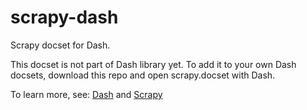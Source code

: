 scrapy-dash
===========

Scrapy docset for Dash.

This docset is not part of Dash library yet. 
To add it to your own Dash docsets, download this repo and open scrapy.docset with Dash.

To learn more, see: [Dash](http://kapeli.com/dash) and [Scrapy](http://scrapy.org) 

